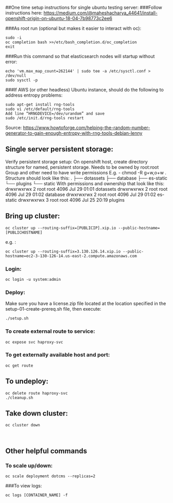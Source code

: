 ##One time setup instructions for single ubuntu testing server:
###Follow instructions here:
https://medium.com/@maheshacharya_44641/install-openshift-origin-on-ubuntu-18-04-7b98773c2ee6

###As root run (optional but makes it easier to interact with oc):
```
sudo -i
oc completion bash >>/etc/bash_completion.d/oc_completion
exit
```

###Run this command so that elasticsearch nodes will startup without error:
```
echo 'vm.max_map_count=262144' | sudo tee -a /etc/sysctl.conf > /dev/null
sudo sysctl -p
```

###If AWS (or other headless) Ubuntu instance, should do the following to address entropy problems:
```
sudo apt-get install rng-tools
sudo vi /etc/default/rng-tools
Add line “HRNGDEVICE=/dev/urandom” and save
sudo /etc/init.d/rng-tools restart
```
Source:  https://www.howtoforge.com/helping-the-random-number-generator-to-gain-enough-entropy-with-rng-tools-debian-lenny



## Single server persistent storage:
Verify persistent storage setup:
On openshift host, create directory structure for named, persistent storage.
Needs to be owned by root:root
Group and other need to have write permissions
E.g. - chmod -R g+w,o+w .
Structure should look like this:
.
├── dotassets
├── database
├── es-static
└── plugins
    └── static
With permissions and ownership that look like this:
drwxrwxrwx  2 root root 4096 Jul 29 01:01 dotassets
drwxrwxrwx  2 root root 4096 Jul 29 01:02 database
drwxrwxrwx  2 root root 4096 Jul 29 01:02 es-static
drwxrwxrwx  3 root root 4096 Jul 25 20:19 plugins

## Bring up cluster:
```
oc cluster up --routing-suffix=[PUBLICIP].xip.io --public-hostname=[PUBLICHOSTNAME]
```

e.g. :
```
oc cluster up --routing-suffix=3.130.126.14.xip.io --public-hostname=ec2-3-130-126-14.us-east-2.compute.amazonaws.com
```

### Login:
```
oc login -u system:admin
```

### Deploy:
Make sure you have a license.zip file located at the location specified in the setup-01-create-prereq.sh file, then execute:
```
./setup.sh
```

### To create external route to service:
```
oc expose svc haproxy-svc
```

### To get externally available host and port:
```
oc get route
```

## To undeploy:
```
oc delete route haproxy-svc
./cleanup.sh
```

## Take down cluster:
```
oc cluster down
```

&nbsp;
&nbsp;

## Other helpful commands
### To scale up/down:
```
oc scale deployment dotcms --replicas=2
```

###To view logs:
```
oc logs [CONTAINER_NAME] -f
```


